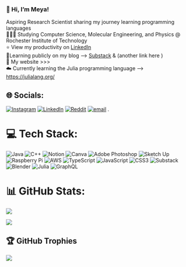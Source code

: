 ###    👋 Hi, I’m Meya!
Aspiring Research Scientist sharing my journey learning programming languages <br>👩🏽‍🔬 Studying Computer Science, Molecular Engineering, and Physics @ Rochester Institute of Technology<br>⭐ View my productivity on [LinkedIn](https://www.linkedin.com/in/meya-johnson-a433b5211?utm_source=share&utm_campaign=share_via&utm_content=profile&utm_medium=ios_app)<br>📃Learning publicly on my blog --> [Substack](https://substack.com/@meyajohnson?utm_source=user-menu) & (another link here ) <br>📎 My website >>><br>☁️ Currently learning the Julia programming language --> https://julialang.org/


## 🌐 Socials:
[![Instagram](https://img.shields.io/badge/Instagram-%23E4405F.svg?logo=Instagram&logoColor=white)](https://instagram.com/Cland3stne) [![LinkedIn](https://img.shields.io/badge/LinkedIn-%230077B5.svg?logo=linkedin&logoColor=white)](www.linkedin.com/in/meya-johnson-a433b5211) [![Reddit](https://img.shields.io/badge/Reddit-%23FF4500.svg?logo=Reddit&logoColor=white)](https://www.reddit.com/user/ChemistrySlow3431/) [![email](https://img.shields.io/badge/Email-D14836?logo=gmail&logoColor=white)](mailto:meyaamariejohnson@gmail.com) 
.
# 💻 Tech Stack:
![Java](https://img.shields.io/badge/java-%23ED8B00.svg?style=for-the-badge&logo=openjdk&logoColor=white) ![C++](https://img.shields.io/badge/c++-%2300599C.svg?style=for-the-badge&logo=c%2B%2B&logoColor=white) ![Notion](https://img.shields.io/badge/Notion-%23000000.svg?style=for-the-badge&logo=notion&logoColor=white) ![Canva](https://img.shields.io/badge/Canva-%2300C4CC.svg?style=for-the-badge&logo=Canva&logoColor=white) ![Adobe Photoshop](https://img.shields.io/badge/adobe%20photoshop-%2331A8FF.svg?style=for-the-badge&logo=adobe%20photoshop&logoColor=white) ![Sketch Up](https://img.shields.io/badge/SketchUp-005F9E?style=for-the-badge&logo=sketchup&logoColor=white) ![Raspberry Pi](https://img.shields.io/badge/-Raspberry_Pi-C51A4A?style=for-the-badge&logo=Raspberry-Pi) ![AWS](https://img.shields.io/badge/AWS-%23FF9900.svg?style=for-the-badge&logo=amazon-aws&logoColor=white) ![TypeScript](https://img.shields.io/badge/typescript-%23007ACC.svg?style=for-the-badge&logo=typescript&logoColor=white) ![JavaScript](https://img.shields.io/badge/javascript-%23323330.svg?style=for-the-badge&logo=javascript&logoColor=%23F7DF1E) ![CSS3](https://img.shields.io/badge/css3-%231572B6.svg?style=for-the-badge&logo=css3&logoColor=white)
![Substack](https://img.shields.io/badge/Substack-%23006f5c.svg?style=for-the-badge&logo=substack&logoColor=FF6719) 
![Blender](https://img.shields.io/badge/blender-%23F5792A.svg?style=for-the-badge&logo=blender&logoColor=white)
![Julia](https://img.shields.io/badge/-Julia-9558B2?style=for-the-badge&logo=julia&logoColor=white)
![GraphQL](https://img.shields.io/badge/-GraphQL-E10098?style=for-the-badge&logo=graphql&logoColor=white)

# 📊 GitHub Stats:
![](https://github-readme-stats.vercel.app/api?username=meya5657&theme=dark&hide_border=false&include_all_commits=false&count_private=false)<br/>

![](https://github-readme-stats.vercel.app/api/top-langs/?username=meya5657&theme=dark&hide_border=false&include_all_commits=false&count_private=false&layout=compact)


## 🏆 GitHub Trophies
![](https://github-profile-trophy.vercel.app/?username=meya5657&theme=radical&no-frame=false&no-bg=true&margin-w=4)

<!-- Proudly created with GPRM ( https://gprm.itsvg.in ) -->


